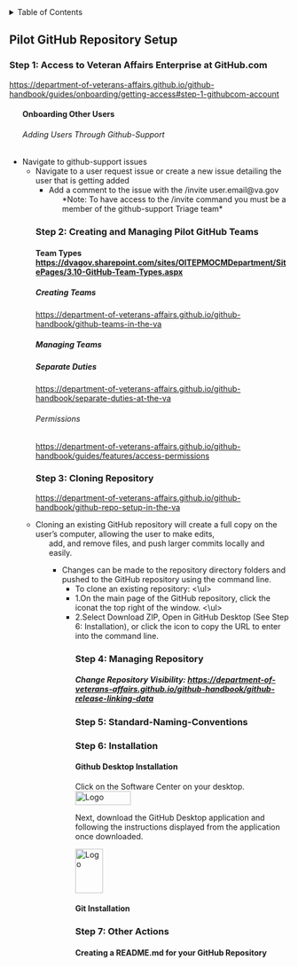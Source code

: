 <!-- TABLE OF CONTENTS -->
<details>
  <summary>Table of Contents</summary>
  <ol>
    <li>
      <a href="#Pilot-GitHub-Repository-Setup">Pilot-GitHub-Repository-Setup</a>
      <ul><li>
       <a href="###Step-1:-Access-to-Veteran-Affairs-Enterprise-at-GitHub.com">VA Enterprise GitHub Access</a> <\ul>
       <li>
        <a href="###Step 2: Creating and Managing Pilot GitHub Teams">Creating and Managing Pilot GitHub Teams</a><\ul>
        <li>
        <a href="###Step-3:-Cloning-Repository">Cloning Repository</a><\ul>
         <li>
           <a href="###Step-4:-Managing-Repository">Managing Repository</a> <\ul>
          <li>
        <a href="###Step-5:-Standard-Naming-Conventions">Naming Conventions</a>
        <li>
          <a href="###Step-6:-Installation">Installation</a>
        <li>
        <a href="###Step-7:-Other-Actions">Other Actions</a>
        <\ul>
        
    </ol>
</details> 
        
## Pilot GitHub Repository Setup </a>
### Step 1: Access to Veteran Affairs Enterprise at GitHub.com
https://department-of-veterans-affairs.github.io/github-handbook/guides/onboarding/getting-access#step-1-githubcom-account <ul>

#### Onboarding Other Users
###### Adding Users Through Github-Support
<li> Navigate to github-support issues </a><ul>
<li> Navigate to a user request issue or create a new issue detailing the user that is getting added </a> <ul>
<li> Add a comment to the issue with the /invite user.email@va.gov</a> <ul>
    *Note: To have access to the /invite command you must be a member of the github-support Triage team*
</ul>
</ul>
</ol>
</details>

### Step 2: Creating and Managing Pilot GitHub Teams
#### Team Types https://dvagov.sharepoint.com/sites/OITEPMOCMDepartment/SitePages/3.10-GitHub-Team-Types.aspx
##### Creating Teams </a><ul>
 https://department-of-veterans-affairs.github.io/github-handbook/github-teams-in-the-va
 ##### Managing Teams</a><ul>
 ##### Separate Duties </a><ul>
 https://department-of-veterans-affairs.github.io/github-handbook/separate-duties-at-the-va
 ###### Permissions </a><ul>
 https://department-of-veterans-affairs.github.io/github-handbook/guides/features/access-permissions


### Step 3: Cloning Repository <ul> <ol>
https://department-of-veterans-affairs.github.io/github-handbook/github-repo-setup-in-the-va </a>
<li>Cloning an existing GitHub repository will create a full copy on the user’s computer, allowing the user to make edits, </a><ul>
add, and remove files, and push larger commits locally and easily. </a><ul>
<li>Changes can be made to the repository directory folders and pushed to the GitHub repository using the command line.  </a> <ul>
<li>To clone an existing repository:</a> <\ul><li>
1.On the main page of the GitHub repository, click the iconat the top right of the window. <a/> <\ul><li>
2.Select Download ZIP, Open in GitHub Desktop (See Step 6: Installation), or click the icon to copy the URL to enter into the command line. <a/>
  </ol>
  </details>
  
### Step 4: Managing Repository
##### Change Repository Visibility: https://department-of-veterans-affairs.github.io/github-handbook/github-release-linking-data
  
### Step 5: Standard-Naming-Conventions

### Step 6: Installation
#### Github Desktop Installation
Click on the Software Center on your desktop.
<img src="https://user-images.githubusercontent.com/105750400/182799638-8b986305-3726-499f-92df-ae319d04c2c6.png" alt="Logo" width="100" height="25">

  Next, download the GitHub Desktop application and following the instructions displayed from the application once downloaded.
 
  <img src="https://user-images.githubusercontent.com/105750400/182800055-dccd42af-a1ba-4c8b-9aa1-f3fde39f74e5.png" alt="Logo" width="50" height="80">

#### Git Installation


### Step 7: Other Actions
#### Creating a README.md for your GitHub Repository
####
